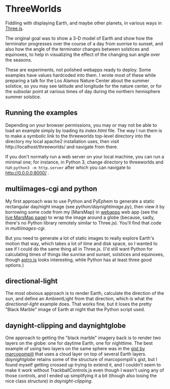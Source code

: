 # ThreeWorlds

Fiddling with displaying Earth, and maybe other planets, in
various ways in [Three.js](https://threejs.org).

The original goal was to show a 3-D model of Earth and show
how the terminator progresses over the course of a day from sunrise
to sunset, and also how the angle of the terminator changes between
solstices and equinoxes, to help in visualizing the effect of
the changing sun angle over the seasons.

These are experiments, not polished webapps ready to deploy.
Some examples have values hardcoded into them. I wrote most of these
while preparing a talk for the Los Alamos Nature Center about the
summer solstice, so you may see latitude and longitude for the nature
center, or for the subsolar point at various times of day during
the northern hemisphere summer solstice.

## Running the examples

Depending on your browser permissions, you may or may not be able to
load an example simply by loading its *index.html* file. The way
I run them is to make a symbolic link to the threeworlds top-level
directory into the directory my local apache2 installation uses,
then visit http://localhost/threeworlds/ and navigate from there.

If you don't normally run a web server on your local machine,
you can run a minimal one; for instance, in Python 3,
change directory to threeworlds and run ```python3 -m http.server```
after which you can navigate to http://0.0.0.0:8000/ .

## multiimages-cgi and python

My first approach was to use Python and PyEphem to generate a static
rectangular day/night image (see *python/daynightimage.py*),
then view it by borrowing some code from my
[MarsMap} in [webapps](https://github.com/akkana/threeworlds)
web app (see the [live MarsMap page](https://shallowsky.com/marsmap/))
to wrap the image around a globe (because, sadly, there's no Python
library remotely similar to Three.js). You'll find that code
in *multiimages-cgi*.

But you need to generate a lot of static images to really explore
Earth's motion that way, which takes a lot of time and disk space,
so I wanted to see if I could do the same thing all in Three.js.
(I'd still want Python for calculating times of things like sunrise
and sunset, solstices and equinoxes,
though [astro.js](http://slowe.github.io/astro.js/)
looks interesting, while Python has at least three good options.)

## directional-light

The most obvious approach is to render Earth, calculate the direction
of the sun, and define an AmbientLight from that direction, which
is what the *directional-light* example does. That works fine,
but it loses the pretty "Black Marble" image of Earth at night
that the Python script used.

## daynight-clipping and daynightglobe

One approach to getting the "black marble" imagery back is to render
two layers on the globe: one for daytime Earth, one for nighttime.
The best example of using two layers on the same sphere was in the
[gist by marcopompili](https://gist.github.com/marcopompili/082a159fcfc7c349771d10cbe991fb5d)
that uses a cloud layer on top of several Earth layers.
*daynightglobe* retains some of the structure of marcopompili's gist,
but I found myself getting crossed up trying to extend it,
and I couldn't seem to make it work without TrackballControls.js
even though I wasn't using any of those controls,
and I ended up simplifying it a bit (though also losing the nice
class structure) in *daynight-clipping*.


